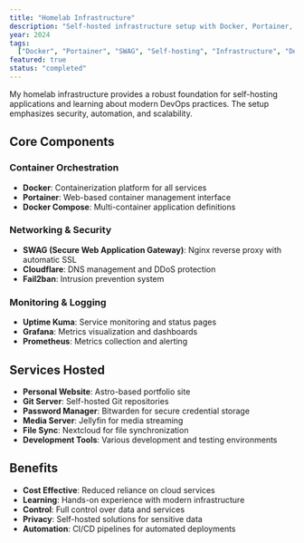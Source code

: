 ```yaml
---
title: "Homelab Infrastructure"
description: "Self-hosted infrastructure setup with Docker, Portainer, SWAG, and various services for learning and development."
year: 2024
tags:
  ["Docker", "Portainer", "SWAG", "Self-hosting", "Infrastructure", "DevOps"]
featured: true
status: "completed"
---
```


My homelab infrastructure provides a robust foundation for self-hosting applications and learning about modern DevOps practices. The setup emphasizes security, automation, and scalability.

## Core Components

### Container Orchestration

- **Docker**: Containerization platform for all services
- **Portainer**: Web-based container management interface
- **Docker Compose**: Multi-container application definitions

### Networking & Security

- **SWAG (Secure Web Application Gateway)**: Nginx reverse proxy with automatic SSL
- **Cloudflare**: DNS management and DDoS protection
- **Fail2ban**: Intrusion prevention system

### Monitoring & Logging

- **Uptime Kuma**: Service monitoring and status pages
- **Grafana**: Metrics visualization and dashboards
- **Prometheus**: Metrics collection and alerting

## Services Hosted

- **Personal Website**: Astro-based portfolio site
- **Git Server**: Self-hosted Git repositories
- **Password Manager**: Bitwarden for secure credential storage
- **Media Server**: Jellyfin for media streaming
- **File Sync**: Nextcloud for file synchronization
- **Development Tools**: Various development and testing environments

## Benefits

- **Cost Effective**: Reduced reliance on cloud services
- **Learning**: Hands-on experience with modern infrastructure
- **Control**: Full control over data and services
- **Privacy**: Self-hosted solutions for sensitive data
- **Automation**: CI/CD pipelines for automated deployments
